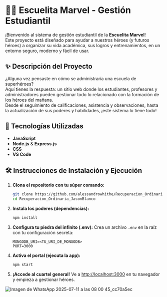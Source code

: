 # 🦸‍♂️ Escuelita Marvel - Gestión Estudiantil

¡Bienvenido al sistema de gestión estudiantil de la **Escuelita Marvel**!  
Este proyecto está diseñado para ayudar a nuestros héroes (y futuros héroes) a organizar su vida académica, sus logros y entrenamientos, en un entorno seguro, moderno y fácil de usar.

## ✨ Descripción del Proyecto

¿Alguna vez pensaste en cómo se administraría una escuela de superhéroes?  
Aquí tienes la respuesta: un sitio web donde los estudiantes, profesores y administradores pueden gestionar todo lo relacionado con la formación de los héroes del mañana.  
Desde el seguimiento de calificaciones, asistencia y observaciones, hasta la actualización de sus poderes y habilidades, ¡este sistema lo tiene todo!

## 🚀 Tecnologías Utilizadas

- **JavaScript**
- **Node.js** & **Express.js**
- **CSS**
- **VS Code**

## 🛠️ Instrucciones de Instalación y Ejecución

1. **Clona el repositorio con tu súper comando:**
   ```bash
   git clone https://github.com/alessandrowhithe/Recuperacion_Ordinaria_JasonBlanco.git
   cd Recuperacion_Ordinaria_JasonBlanco
   ```

2. **Instala los poderes (dependencias):**
   ```bash
   npm install
   ```

3. **Configura tu piedra del infinito (.env):**
   Crea un archivo `.env` en la raíz con tu configuración secreta:
   ```
   MONGODB_URI=<TU_URI_DE_MONGODB>
   PORT=3000
   ```

4. **Activa el portal (ejecuta la app):**
   ```bash
   npm start
   ```

5. **¡Accede al cuartel general!**
   Ve a [http://localhost:3000](http://localhost:3000) en tu navegador y empieza a gestionar héroes.



![Imagen de WhatsApp 2025-07-11 a las 08 00 45_cc70a5ec](https://github.com/user-attachments/assets/43542dec-d2e3-4a46-975f-87d0fbc639bb)




   
